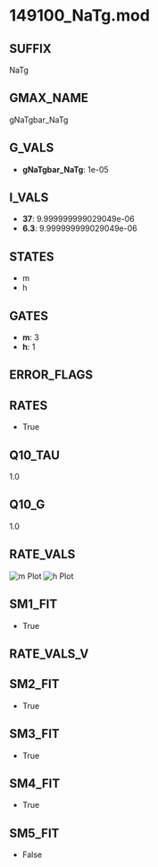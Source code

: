# 149100_NaTg.mod

## SUFFIX

NaTg

## GMAX_NAME

gNaTgbar_NaTg

## G_VALS

- **gNaTgbar_NaTg**: 1e-05

## I_VALS

- **37**: 9.999999999029049e-06
- **6.3**: 9.999999999029049e-06

## STATES

- m
- h

## GATES

- **m**: 3
- **h**: 1

## ERROR_FLAGS


## RATES

- True

## Q10_TAU

1.0

## Q10_G

1.0

## RATE_VALS

![m Plot](/Users/pbozelos/Dropbox/icg-Chai-Panos/supermodels/output_markdown_files/Na/149100_NaTg.mod/images/m.png)
![h Plot](/Users/pbozelos/Dropbox/icg-Chai-Panos/supermodels/output_markdown_files/Na/149100_NaTg.mod/images/h.png)

## SM1_FIT

- True

## RATE_VALS_V

## SM2_FIT

- True

## SM3_FIT

- True

## SM4_FIT

- True

## SM5_FIT

- False

